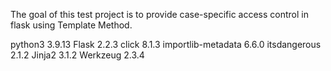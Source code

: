 The goal of this test project is to provide case-specific access control in flask using Template Method.

python3            3.9.13
Flask              2.2.3
click              8.1.3
importlib-metadata 6.6.0
itsdangerous       2.1.2
Jinja2             3.1.2
Werkzeug           2.3.4